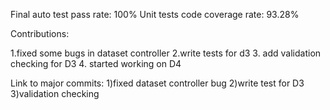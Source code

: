 Final auto test pass rate: 100% Unit tests code coverage rate: 93.28%

Contributions:

1.fixed some bugs in dataset controller 
2.write tests for d3
3. add validation checking for D3
4. started working on D4

Link to major commits: 
1)fixed dataset controller bug
2)write test for D3
3)validation checking 
